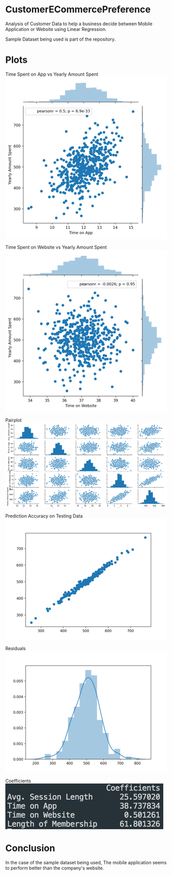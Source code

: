 # CustomerECommercePreference
Analysis of Customer Data to help a business decide between Mobile Application or Website using Linear Regression.

Sample Dataset being used is part of the repository.


# Plots

Time Spent on App vs Yearly Amount Spent
![alt text](https://raw.githubusercontent.com/adarsh9pai/CustomerECommercePreference/master/TimeSpentOnAppvYearlyAmountSpent.png?token=ANlK4i1-ad9nnWMjp3_3ADSGIakt-K9Xks5bJfWcwA%3D%3D)

Time Spent on Website vs Yearly Amount Spent
![alt text](https://raw.githubusercontent.com/adarsh9pai/CustomerECommercePreference/master/TimeSpentOnWebsitevYearlyAmountSpent.png?token=ANlK4qwjM2-qY68Q4TxmrpF63BFM2AfAks5bJfW7wA%3D%3D)

Pairplot
![alt text](https://raw.githubusercontent.com/adarsh9pai/CustomerECommercePreference/master/pairplot.png?token=ANlK4i34zFe4YXF7PUHtUn_YltLv6hoXks5bJgJqwA%3D%3D)

Prediction Accuracy on Testing Data
![alt text](https://raw.githubusercontent.com/adarsh9pai/CustomerECommercePreference/master/PredictionAccuracyTestData.png?token=ANlK4rKET3ykWRD-hmG3a8LdvXKtWOdkks5bJf3uwA%3D%3D)

Residuals
![alt text](https://raw.githubusercontent.com/adarsh9pai/CustomerECommercePreference/master/Residuals.png?token=ANlK4qy5A3wkGMAUaP861ZFupB85koAFks5bJgNGwA%3D%3D)

Coefficients
![alt text](https://raw.githubusercontent.com/adarsh9pai/CustomerECommercePreference/master/Coefficients.png?token=ANlK4rY7auXK17aZRZmPCJJRKAboQc1tks5bJgOWwA%3D%3D)

# Conclusion
In the case of the sample dataset being used, The mobile application seems to perform better than the company's website. 
